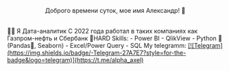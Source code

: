 <p align="center">Доброго времени суток, мое имя Александр! 👋</p> <br>
👨‍💻 Я Дата-аналитик
С 2022 года работал в таких компаниях как Газпром-нефть и Сбербанк
💪HARD Skills:
- Power BI
- QlikView
- Python 🐍 (Pandas🐼, Seaborn)
- Excel/Power Query
- SQL
My telegramm:
<a href="">[![Telegram](https://img.shields.io/badge/-Telegram-27A7E7?style=for-the-badge&logo=telegram)](https://t.me/alpha_axel)</a>

